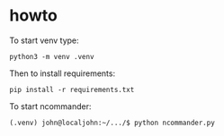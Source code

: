 # howto
To start venv type:
```
python3 -m venv .venv
```

Then to install requirements:
```
pip install -r requirements.txt
```
To start ncommander:
```
(.venv) john@localjohn:~/.../$ python ncommander.py
```
